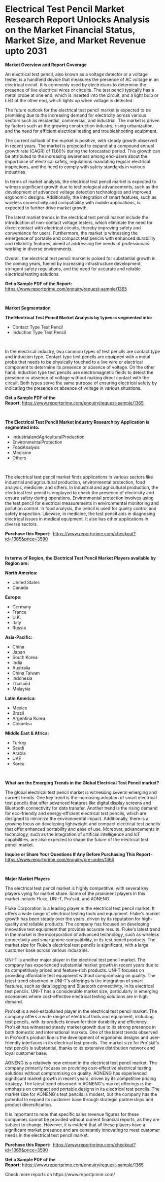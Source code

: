 <p><h1>Electrical Test Pencil Market Research Report Unlocks Analysis on the Market Financial Status, Market Size, and Market Revenue upto 2031</h1></p><p><strong>Market Overview and Report Coverage</strong></p>
<p><p>An electrical test pencil, also known as a voltage detector or a voltage tester, is a handheld device that measures the presence of AC voltage in an electrical circuit. It is commonly used by electricians to determine the presence of live electrical wires or circuits. The test pencil typically has a metal probe at one end, which is inserted into the circuit, and a light bulb or LED at the other end, which lights up when voltage is detected.</p><p>The future outlook for the electrical test pencil market is expected to be promising due to the increasing demand for electricity across various sectors such as residential, commercial, and industrial. The market is driven by factors such as the growing construction industry, rising urbanization, and the need for efficient electrical testing and troubleshooting equipment.</p><p>The current outlook of the market is positive, with steady growth observed in recent years. The market is projected to expand at a compound annual growth rate (CAGR) of 11.60% during the forecasted period. This growth can be attributed to the increasing awareness among end-users about the importance of electrical safety, regulations mandating regular electrical inspections, and the need to comply with safety standards in various industries.</p><p>In terms of market analysis, the electrical test pencil market is expected to witness significant growth due to technological advancements, such as the development of advanced voltage detection technologies and improved ergonomic designs. Additionally, the integration of smart features, such as wireless connectivity and compatibility with mobile applications, is expected to further drive market growth.</p><p>The latest market trends in the electrical test pencil market include the introduction of non-contact voltage testers, which eliminate the need for direct contact with electrical circuits, thereby improving safety and convenience for users. Furthermore, the market is witnessing the emergence of portable and compact test pencils with enhanced durability and reliability features, aimed at addressing the needs of professionals working in diverse environments.</p><p>Overall, the electrical test pencil market is poised for substantial growth in the coming years, fueled by increasing infrastructure development, stringent safety regulations, and the need for accurate and reliable electrical testing solutions.</p></p>
<p><strong>Get a Sample PDF of the Report:</strong> <a href="https://www.reportprime.com/enquiry/request-sample/1365">https://www.reportprime.com/enquiry/request-sample/1365</a></p>
<p>&nbsp;</p>
<p><strong>Market Segmentation</strong></p>
<p><strong>The Electrical Test Pencil Market Analysis by types is segmented into:</strong></p>
<p><ul><li>Contact Type Test Pencil</li><li>Induction Type Test Pencil</li></ul></p>
<p>&nbsp;</p>
<p><p>In the electrical industry, two common types of test pencils are contact type and induction type. Contact type test pencils are equipped with a metal probe that needs to be physically touched to a live wire or electrical component to determine its presence or absence of voltage. On the other hand, induction type test pencils use electromagnetic fields to detect the presence or absence of voltage without making direct contact with the circuit. Both types serve the same purpose of ensuring electrical safety by indicating the presence or absence of voltage in various situations.</p></p>
<p><strong>Get a Sample PDF of the Report:</strong>&nbsp;<a href="https://www.reportprime.com/enquiry/request-sample/1365">https://www.reportprime.com/enquiry/request-sample/1365</a></p>
<p>&nbsp;</p>
<p><strong>The Electrical Test Pencil Market Industry Research by Application is segmented into:</strong></p>
<p><ul><li>IndustrialandAgriculturalProduction</li><li>EnvironmentalProtection</li><li>FoodAnalysis</li><li>Medicine</li><li>Others</li></ul></p>
<p>&nbsp;</p>
<p><p>The electrical test pencil market finds applications in various sectors like industrial and agricultural production, environmental protection, food analysis, medicine, and others. In industrial and agricultural production, the electrical test pencil is employed to check the presence of electricity and ensure safety during operations. Environmental protection involves using the test pencil for electrical measurements in environmental monitoring and pollution control. In food analysis, the pencil is used for quality control and safety inspection. Likewise, in medicine, the test pencil aids in diagnosing electrical issues in medical equipment. It also has other applications in diverse sectors.</p></p>
<p><strong>Purchase this Report:</strong>&nbsp; <a href="https://www.reportprime.com/checkout?id=1365&price=3590">https://www.reportprime.com/checkout?id=1365&price=3590</a></p>
<p>&nbsp;</p>
<p><strong>In terms of Region, the Electrical Test Pencil Market Players available by Region are:</strong></p>
<p>
    <p> <strong> North America: </strong>
        <ul>
            <li>United States</li>
            <li>Canada</li>
        </ul>
        </p> 
    <p> <strong> Europe: </strong>
        <ul>
            <li>Germany</li>
            <li>France</li>
            <li>U.K.</li>
            <li>Italy</li>
            <li>Russia</li>
        </ul>
        </p> 
    <p> <strong> Asia-Pacific: </strong>
        <ul>
            <li>China</li>
            <li>Japan</li>
            <li>South Korea</li>
            <li>India</li>
            <li>Australia</li>
            <li>China Taiwan</li>
            <li>Indonesia</li>
            <li>Thailand</li>
            <li>Malaysia</li>
        </ul>
        </p> 
    <p> <strong> Latin America: </strong>
        <ul>
            <li>Mexico</li>
            <li>Brazil</li>
            <li>Argentina Korea</li>
            <li>Colombia</li>
        </ul>
        </p> 
    <p> <strong> Middle East & Africa: </strong>
        <ul>
            <li>Turkey</li>
            <li>Saudi</li>
            <li>Arabia</li>
            <li>UAE</li>
            <li>Korea</li>
        </ul>
    </p>
    </p>
<p>&nbsp;</p>
<p><strong>What are the Emerging Trends in the Global Electrical Test Pencil market?</strong></p>
<p><p>The global electrical test pencil market is witnessing several emerging and current trends. One key trend is the increasing adoption of smart electrical test pencils that offer advanced features like digital display screens and Bluetooth connectivity for data transfer. Another trend is the rising demand for eco-friendly and energy-efficient electrical test pencils, which are designed to minimize the environmental impact. Additionally, there is a growing focus on developing lightweight and compact electrical test pencils that offer enhanced portability and ease of use. Moreover, advancements in technology, such as the integration of artificial intelligence and IoT capabilities, are also expected to shape the future of the electrical test pencil market.</p></p>
<p><strong>Inquire or Share Your Questions If Any Before Purchasing This Report</strong>- <a href="https://www.reportprime.com/enquiry/pre-order/1365">https://www.reportprime.com/enquiry/pre-order/1365</a></p>
<p>&nbsp;</p>
<p><strong>Major Market Players</strong></p>
<p><p>The electrical test pencil market is highly competitive, with several key players vying for market share. Some of the prominent players in this market include Fluke, UNI-T, Pro'skit, and AONENG. </p><p>Fluke Corporation is a leading player in the electrical test pencil market. It offers a wide range of electrical testing tools and equipment. Fluke's market growth has been steady over the years, driven by its reputation for high-quality and reliable products. The company has focused on developing innovative test equipment that provides accurate results. Fluke's latest trend in the market is the incorporation of advanced technology, such as wireless connectivity and smartphone compatibility, in its test pencil products. The market size for Fluke's electrical test pencils is significant, with a large customer base across various industries.</p><p>UNI-T is another major player in the electrical test pencil market. The company has experienced substantial market growth in recent years due to its competitively priced and feature-rich products. UNI-T focuses on providing affordable test equipment without compromising on quality. The latest trend observed in UNI-T's offerings is the integration of smart features, such as data logging and Bluetooth connectivity, in its electrical test pencils. UNI-T has a considerable market size, particularly in emerging economies where cost-effective electrical testing solutions are in high demand.</p><p>Pro'skit is a well-established player in the electrical test pencil market. The company offers a wide range of electrical tools and equipment, including test pencils, with its products known for their durability and efficiency. Pro'skit has witnessed steady market growth due to its strong presence in both domestic and international markets. One of the latest trends observed in Pro'skit's product line is the development of ergonomic designs and user-friendly interfaces in its electrical test pencils. The market size for Pro'skit's test pencils is substantial, thanks to its extensive distribution network and loyal customer base.</p><p>AONENG is a relatively new entrant in the electrical test pencil market. The company primarily focuses on providing cost-effective electrical testing solutions without compromising on quality. AONENG has experienced significant market growth in recent years, driven by its competitive pricing strategy. The latest trend observed in AONENG's market offerings is the emphasis on compact and portable designs in its electrical test pencils. The market size for AONENG's test pencils is modest, but the company has the potential to expand its customer base through strategic partnerships and product diversification.</p><p>It is important to note that specific sales revenue figures for these companies cannot be provided without current financial reports, as they are subject to change. However, it is evident that all these players have a significant market presence and are constantly innovating to meet customer needs in the electrical test pencil market.</p></p>
<p><strong>Purchase this Report:</strong>&nbsp;&nbsp;<a href="https://www.reportprime.com/checkout?id=1365&price=3590">https://www.reportprime.com/checkout?id=1365&price=3590</a></p>
<p></p>
<p><strong>Get a Sample PDF of the Report:</strong>&nbsp;<a href="https://www.reportprime.com/enquiry/request-sample/1365">https://www.reportprime.com/enquiry/request-sample/1365</a></p>
<p>Check more reports on https://www.reportprime.com/</p>